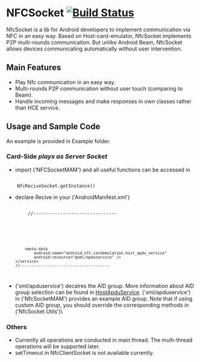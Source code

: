 NFCSocket [![Build Status](https://travis-ci.org/Chrisplus/NFCSocket.svg?branch=master)](https://travis-ci.org/Chrisplus/NFCSocket)
=========

NfcSocket is a lib for Android developers to implement communication via NFC in an easy way. Based on Host-card-emulator, NfcSocket implements P2P multi-rounds communication. But unlike Android Beam, NfcSocket allows devices communicating automatically without user intervention.

## Main Features

* Play Nfc communication in an easy way.
* Multi-rounds P2P communication without user touch (comparing to Beam).
* Handle incoming messages and make responses in own classes rather than HCE service.

## Usage and Sample Code

An example is provided in Example folder.

### Card-Side *plays as Server Socket*

* import ('NFCSocketMAM') and all useful functions can be accessed in

<code>
	NfcReciveSocket.getInstance()
</code>

* declare Recive in your ('AndroidManifest.xml')

<code>
		//-------------------------------
	         <service
			android:name="com.mam.nfcsocket.HCEService"
			android:exported="true"
			android:permission="android.permission.BIND_NFC_SERVICE">
			<intent-filter>
				<action android:name="android.nfc.cardemulation.action.HOST_APDU_SERVICE" />
			</intent-filter>

			<meta-data
				android:name="android.nfc.cardemulation.host_apdu_service"
				android:resource="@xml/apduservice" />
		</service>
		//---------------------------------------
</code>

* ('xml/apduservice') decalres the AID group. More information about AID group selection can be found in [HostApduService](https://developer.android.com/reference/android/nfc/cardemulation/HostApduService.html). ('xml/apduservice') in ('NfcSocketMAM') provides an example AID group. Note that if using custom AID group, you should override the corresponding methods in ('NfcSocket.Utils')\


### Others

* Currently all operations are conducted in main thread. The multi-thread operations will be supported later.
* setTimeout in NfcClientSocket is not available currently.
